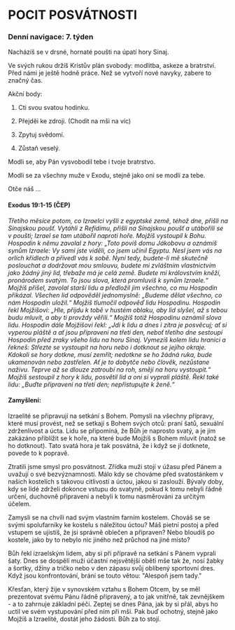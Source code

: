 # POCIT POSVÁTNOSTI

### Denní navigace: 7. týden

Nacházíš se v drsné, hornaté poušti na úpatí hory Sinaj.

Ve svých rukou držíš Kristův plán svobody: modlitba, askeze a bratrství. Před námi je ještě hodně práce. Než se vytvoří nové navyky, zabere to značný čas.

Akční body:
1. Cti svou svatou hodinku.

2. Přejděi ke zdroji. (Chodit na mši na víc)

3. Zpytuj svědomí.

4. Zůstaň veselý.

Modli se, aby Pán vysvobodil tebe i tvoje bratrstvo.

Modli se za všechny muže v Exodu, stejně jako oni se modlí za tebe.

Otče náš …


#### Exodus 19:1-15 (ČEP)
*Třetího měsíce potom, co Izraelci vyšli z egyptské země, téhož dne, přišli na Sínajskou poušť. Vytáhli z Refídimu, přišli na Sínajskou poušť a utábořili se v poušti; Izrael se tam utábořil naproti hoře. Mojžíš vystoupil k Bohu. Hospodin k němu zavolal z hory: „Toto povíš domu Jákobovu a oznámíš synům Izraele: Vy sami jste viděli, co jsem učinil Egyptu. Nesl jsem vás na orlích křídlech a přivedl vás k sobě. Nyní tedy, budete-li mě skutečně poslouchat a dodržovat mou smlouvu, budete mi zvláštním vlastnictvím jako žádný jiný lid, třebaže má je celá země. Budete mi královstvím kněží, pronárodem svatým. To jsou slova, která promluvíš k synům Izraele.“ Mojžíš přišel, zavolal starší lidu a předložil jim všechno, co mu Hospodin přikázal. Všechen lid odpověděl jednomyslně: „Budeme dělat všechno, co nám Hospodin uložil.“ Mojžíš tlumočil odpověď lidu Hospodinu. Hospodin řekl Mojžíšovi: „Hle, přijdu k tobě v hustém oblaku, aby lid slyšel, až s tebou budu mluvit, a aby ti provždy věřili.“ Mojžíš totiž Hospodinu oznámil slova lidu. Hospodin dále Mojžíšovi řekl: „Jdi k lidu a dnes i zítra je posvěcuj; ať si vyperou pláště a ať jsou připraveni na třetí den, neboť třetího dne sestoupí Hospodin před zraky všeho lidu na horu Sínaj. Vymezíš kolem lidu hranici a řekneš: Střezte se vystoupit na horu nebo i dotknout se jejího okraje. Kdokoli se hory dotkne, musí zemřít; nedotkne se ho žádná ruka, bude ukamenován nebo zastřelen. Ať je to dobytče nebo člověk, nezůstane naživu. Teprve až se dlouze zatroubí na roh, smějí na horu vystoupit.“ Mojžíš sestoupil z hory k lidu, posvětil lid a oni si vyprali pláště. Řekl také lidu: „Buďte připraveni na třetí den; nepřistupujte k ženě.“*

#### Zamyšlení:
Izraelité se připravují na setkání s Bohem. Pomysli na všechny přípravy, které musí provést, než se setkají s Bohem svých otců: praní šatů, sexuální zdrženlivost a úcta. Lidu se připomíná, že Bůh je naprosto svatý, a je jim zakázáno přiblížit se k hoře, na které bude Mojžíš s Bohem mluvit (natož se ho dotknout). Tato svatá hora je tak posvátná, že i když se jí dotknete, povede to k popravě.

Ztratili jsme smysl pro posvátnost. Zřídka muži stojí v úžasu před Pánem a uvažují o své bezvýznamnosti. Málo kdy se chováme před svatostánkem v našich kostelích s takovou citlivostí a úctou, jakou si zaslouží. Bývaly doby, kdy se lidé zdrželi dokonce vstupu do svatyně, pokud k tomu nebyli řádně určení, duchovně připraveni a nebyli k tomu nasměrováni za určitým účelem.

Zamysli se na chvíli nad svým vlastním farním kostelem. Chováš se  se svými spolufarníky ke kostelu s náležitou úctou? Máš pietní postoj a před vstupem se ujistíš, že jsi správně oblečen a připraven? Nebo bloudíš po kostele, jako by to nebylo nic jiného než průchod na jiné místo?

Bůh řekl izraelským lidem, aby si při přípravě na setkání s Pánem vyprali šaty. Dnes se dospělí muži účastní nejsvětější oběti mše tak že, nosí žabky a šortky, džíny a tričko nebo v den zápasu svůj oblíbený sportovní dres. Když jsou konfrontování, brání se touto větou: "Alespoň jsem tady."

Křesťan, který žije v synovském vztahu s Bohem Otcem, by se měl prezentovat svému Pánu řádně připravený, a to jak vnitřně, tak zevnějškem - a to zahrnuje základní péči. Zeptej se dnes Pána, jak by si přál, abys ho uctil ve svém vystupování před ním při mši. Pak buď ochotný, stejně jako Mojžíš a Izraelité, dostát jeho žádosti. Bůh za to stojí.
